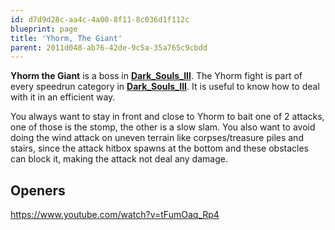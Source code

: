 ```yaml
---
id: d7d9d28c-aa4c-4a00-8f11-8c036d1f112c
blueprint: page
title: 'Yhorm, The Giant'
parent: 2011d048-ab76-42de-9c5a-35a765c9cbdd
---
```

**Yhorm the Giant** is a boss in [**Dark\_Souls\_III**](/darksouls3). The Yhorm fight is part of every speedrun category in [**Dark\_Souls\_III**](/darksouls3). It is useful to know how to deal with it in an efficient way.

You always want to stay in front and close to Yhorm to bait one of 2 attacks, one of those is the stomp, the other is a slow slam. You also want to avoid doing the wind attack on uneven terrain like corpses/treasure piles and stairs, since the attack hitbox spawns at the bottom and these obstacles can block it, making the attack not deal any damage.

## Openers

https://www.youtube.com/watch?v=tFumOaq_Rp4
